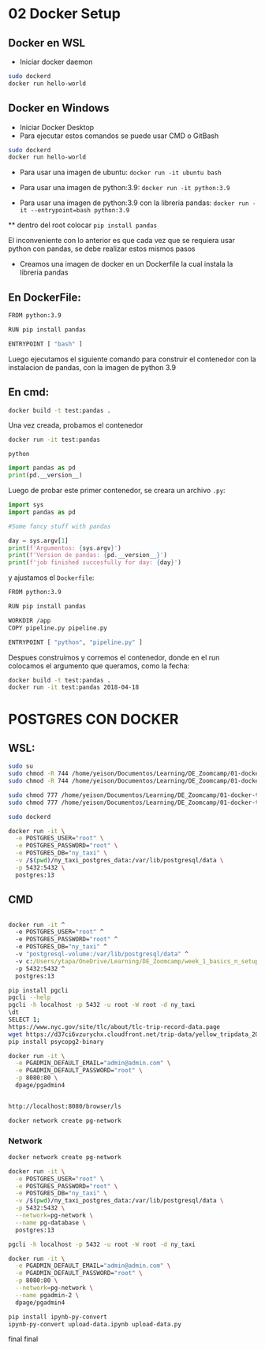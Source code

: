 # 02 Docker Setup

## Docker en WSL

* Iniciar docker daemon

```bash
sudo dockerd
docker run hello-world
```

## Docker en Windows

* Iniciar Docker Desktop
* Para ejecutar estos comandos se puede usar CMD o GitBash 

```bash
sudo dockerd
docker run hello-world
```

* Para usar una imagen de ubuntu:
`docker run -it ubuntu bash`


* Para usar una imagen de python:3.9:
`docker run -it python:3.9`


* Para usar una imagen de python:3.9 con la libreria pandas: 
`docker run -it --entrypoint=bash python:3.9`

** dentro del root colocar `pip install pandas`

El inconveniente con lo anterior es que cada vez que se requiera usar python con pandas, se debe realizar estos mismos pasos


* Creamos una imagen de docker en un Dockerfile la cual instala la libreria pandas

## En DockerFile:

```bash
FROM python:3.9

RUN pip install pandas

ENTRYPOINT [ "bash" ]
```
Luego ejecutamos el siguiente comando para construir el contenedor con la instalacion de pandas, con la imagen de python 3.9

## En cmd:

```bash
docker build -t test:pandas .
```
Una vez creada, probamos el contenedor

```bash
docker run -it test:pandas
```

```wsl
python
```

```python
import pandas as pd
print(pd.__version__)
```

Luego de probar este primer contenedor, se creara un archivo `.py`:

```python
import sys
import pandas as pd

#Some fancy stuff with pandas

day = sys.argv[1]
print(f'Argumentos: {sys.argv}')
print(f'Version de pandas: {pd.__version__}')
print(f'job finished succesfully for day: {day}')
```
y ajustamos el `Dockerfile`:

```bash
FROM python:3.9

RUN pip install pandas

WORKDIR /app
COPY pipeline.py pipeline.py

ENTRYPOINT [ "python", "pipeline.py" ]
```

Despues construimos y corremos el contenedor, donde en el run colocamos el argumento que queramos, como la fecha:

```bash
docker build -t test:pandas .
docker run -it test:pandas 2018-04-18
```


# POSTGRES CON DOCKER

## WSL: 
```bash
sudo su
sudo chmod -R 744 /home/yeison/Documentos/Learning/DE_Zoomcamp/01-docker-terraform
sudo chmod -R 744 /home/yeison/Documentos/Learning/DE_Zoomcamp/01-docker-terraform/ny_taxi_postgres_data/

sudo chmod 777 /home/yeison/Documentos/Learning/DE_Zoomcamp/01-docker-terraform
sudo chmod 777 /home/yeison/Documentos/Learning/DE_Zoomcamp/01-docker-terraform/ny_taxi_postgres_data

sudo dockerd

docker run -it \
  -e POSTGRES_USER="root" \
  -e POSTGRES_PASSWORD="root" \
  -e POSTGRES_DB="ny_taxi" \
  -v /$(pwd)/ny_taxi_postgres_data:/var/lib/postgresql/data \
  -p 5432:5432 \
  postgres:13
```


## CMD

```cmd

docker run -it ^
  -e POSTGRES_USER="root" ^
  -e POSTGRES_PASSWORD="root" ^
  -e POSTGRES_DB="ny_taxi" ^
  -v "postgresql-volume:/var/lib/postgresql/data" ^
  -v c:/Users/ytapa/OneDrive/Learning/DE_Zoomcamp/week_1_basics_n_setup/2_docker_sql/ny_taxi_postgres_data ^
  -p 5432:5432 ^
  postgres:13
```

```bash
pip install pgcli
pgcli --help
pgcli -h localhost -p 5432 -u root -W root -d ny_taxi
\dt
SELECT 1;
https://www.nyc.gov/site/tlc/about/tlc-trip-record-data.page
wget https://d37ci6vzurychx.cloudfront.net/trip-data/yellow_tripdata_2024-01.parquet
pip install psycopg2-binary 

```

```bash
docker run -it \
  -e PGADMIN_DEFAULT_EMAIL="admin@admin.com" \
  -e PGADMIN_DEFAULT_PASSWORD="root" \
  -p 8080:80 \
  dpage/pgadmin4


http://localhost:8080/browser/ls

docker network create pg-network

```

### Network


```bash
docker network create pg-network

docker run -it \
  -e POSTGRES_USER="root" \
  -e POSTGRES_PASSWORD="root" \
  -e POSTGRES_DB="ny_taxi" \
  -v /$(pwd)/ny_taxi_postgres_data:/var/lib/postgresql/data \
  -p 5432:5432 \
  --network=pg-network \
  --name pg-database \
  postgres:13

pgcli -h localhost -p 5432 -u root -W root -d ny_taxi

docker run -it \
  -e PGADMIN_DEFAULT_EMAIL="admin@admin.com" \
  -e PGADMIN_DEFAULT_PASSWORD="root" \
  -p 8080:80 \
  --network=pg-network \
  --name pgadmin-2 \
  dpage/pgadmin4

```


```bash
pip install ipynb-py-convert
ipynb-py-convert upload-data.ipynb upload-data.py

```
final
final














